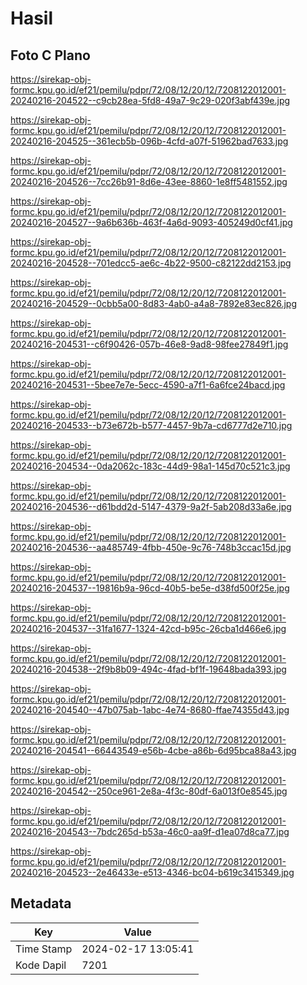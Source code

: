 # Hasil

## Foto C Plano

https://sirekap-obj-formc.kpu.go.id/ef21/pemilu/pdpr/72/08/12/20/12/7208122012001-20240216-204522--c9cb28ea-5fd8-49a7-9c29-020f3abf439e.jpg

https://sirekap-obj-formc.kpu.go.id/ef21/pemilu/pdpr/72/08/12/20/12/7208122012001-20240216-204525--361ecb5b-096b-4cfd-a07f-51962bad7633.jpg

https://sirekap-obj-formc.kpu.go.id/ef21/pemilu/pdpr/72/08/12/20/12/7208122012001-20240216-204526--7cc26b91-8d6e-43ee-8860-1e8ff5481552.jpg

https://sirekap-obj-formc.kpu.go.id/ef21/pemilu/pdpr/72/08/12/20/12/7208122012001-20240216-204527--9a6b636b-463f-4a6d-9093-405249d0cf41.jpg

https://sirekap-obj-formc.kpu.go.id/ef21/pemilu/pdpr/72/08/12/20/12/7208122012001-20240216-204528--701edcc5-ae6c-4b22-9500-c82122dd2153.jpg

https://sirekap-obj-formc.kpu.go.id/ef21/pemilu/pdpr/72/08/12/20/12/7208122012001-20240216-204529--0cbb5a00-8d83-4ab0-a4a8-7892e83ec826.jpg

https://sirekap-obj-formc.kpu.go.id/ef21/pemilu/pdpr/72/08/12/20/12/7208122012001-20240216-204531--c6f90426-057b-46e8-9ad8-98fee27849f1.jpg

https://sirekap-obj-formc.kpu.go.id/ef21/pemilu/pdpr/72/08/12/20/12/7208122012001-20240216-204531--5bee7e7e-5ecc-4590-a7f1-6a6fce24bacd.jpg

https://sirekap-obj-formc.kpu.go.id/ef21/pemilu/pdpr/72/08/12/20/12/7208122012001-20240216-204533--b73e672b-b577-4457-9b7a-cd6777d2e710.jpg

https://sirekap-obj-formc.kpu.go.id/ef21/pemilu/pdpr/72/08/12/20/12/7208122012001-20240216-204534--0da2062c-183c-44d9-98a1-145d70c521c3.jpg

https://sirekap-obj-formc.kpu.go.id/ef21/pemilu/pdpr/72/08/12/20/12/7208122012001-20240216-204536--d61bdd2d-5147-4379-9a2f-5ab208d33a6e.jpg

https://sirekap-obj-formc.kpu.go.id/ef21/pemilu/pdpr/72/08/12/20/12/7208122012001-20240216-204536--aa485749-4fbb-450e-9c76-748b3ccac15d.jpg

https://sirekap-obj-formc.kpu.go.id/ef21/pemilu/pdpr/72/08/12/20/12/7208122012001-20240216-204537--19816b9a-96cd-40b5-be5e-d38fd500f25e.jpg

https://sirekap-obj-formc.kpu.go.id/ef21/pemilu/pdpr/72/08/12/20/12/7208122012001-20240216-204537--31fa1677-1324-42cd-b95c-26cba1d466e6.jpg

https://sirekap-obj-formc.kpu.go.id/ef21/pemilu/pdpr/72/08/12/20/12/7208122012001-20240216-204538--2f9b8b09-494c-4fad-bf1f-19648bada393.jpg

https://sirekap-obj-formc.kpu.go.id/ef21/pemilu/pdpr/72/08/12/20/12/7208122012001-20240216-204540--47b075ab-1abc-4e74-8680-ffae74355d43.jpg

https://sirekap-obj-formc.kpu.go.id/ef21/pemilu/pdpr/72/08/12/20/12/7208122012001-20240216-204541--66443549-e56b-4cbe-a86b-6d95bca88a43.jpg

https://sirekap-obj-formc.kpu.go.id/ef21/pemilu/pdpr/72/08/12/20/12/7208122012001-20240216-204542--250ce961-2e8a-4f3c-80df-6a013f0e8545.jpg

https://sirekap-obj-formc.kpu.go.id/ef21/pemilu/pdpr/72/08/12/20/12/7208122012001-20240216-204543--7bdc265d-b53a-46c0-aa9f-d1ea07d8ca77.jpg

https://sirekap-obj-formc.kpu.go.id/ef21/pemilu/pdpr/72/08/12/20/12/7208122012001-20240216-204523--2e46433e-e513-4346-bc04-b619c3415349.jpg


## Metadata

| Key        | Value               |
| ---------- | ------------------- |
| Time Stamp | 2024-02-17 13:05:41 |
| Kode Dapil | 7201                |



